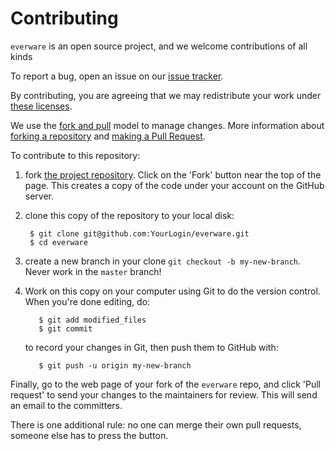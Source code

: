 # Contributing

`everware` is an open source project, and we welcome contributions of all kinds

To report a bug, open an issue on our [issue tracker][issues].

By contributing, you are agreeing that we may redistribute your work under
[these licenses][license].

We use the [fork and pull][gh-fork-pull] model to manage changes. More information
about [forking a repository][gh-fork] and [making a Pull Request][gh-pull].

To contribute to this repository:

1. fork [the project repository](https://github.com/everware/everware/).
   Click on the 'Fork' button near the top of the page. This creates a copy of
   the code under your account on the GitHub server.
2. clone this copy of the repository to your local disk:

        $ git clone git@github.com:YourLogin/everware.git
        $ cd everware

2. create a new branch in your clone `git checkout -b my-new-branch`. Never
   work in the ``master`` branch!
4. Work on this copy on your computer using Git to do the version
   control. When you're done editing, do:

          $ git add modified_files
          $ git commit

   to record your changes in Git, then push them to GitHub with:

          $ git push -u origin my-new-branch

Finally, go to the web page of your fork of the `everware` repo,
and click 'Pull request' to send your changes to the maintainers for
review. This will send an email to the committers.

There is one additional rule: no one can merge their own pull requests, someone
else has to press the button.

[issues]: https://github.com/everware/everware/issues
[license]: LICENSE.md
[gh-fork]: https://help.github.com/articles/fork-a-repo/
[gh-pull]: https://help.github.com/articles/using-pull-requests/
[gh-fork-pull]: https://help.github.com/articles/using-pull-requests/#fork--pull
